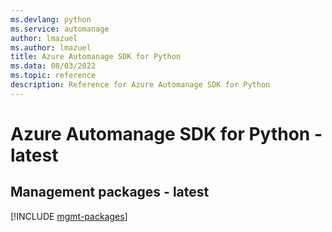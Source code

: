 ```yaml
---
ms.devlang: python
ms.service: automanage
author: lmazuel
ms.author: lmazuel
title: Azure Automanage SDK for Python
ms.data: 08/03/2022
ms.topic: reference
description: Reference for Azure Automanage SDK for Python
---
```

# Azure Automanage SDK for Python - latest

## Management packages - latest
[!INCLUDE [mgmt-packages](automanage-mgmt-index.md)]